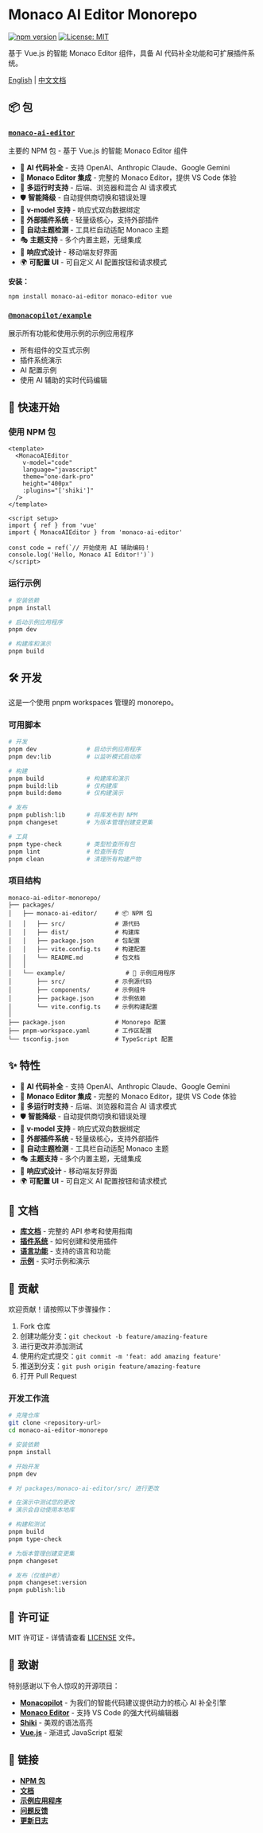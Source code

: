 # Monaco AI Editor Monorepo

[![npm version](https://badge.fury.io/js/monaco-ai-editor.svg)](https://badge.fury.io/js/monaco-ai-editor)
[![License: MIT](https://img.shields.io/badge/License-MIT-yellow.svg)](https://opensource.org/licenses/MIT)

基于 Vue.js 的智能 Monaco Editor 组件，具备 AI 代码补全功能和可扩展插件系统。

[English](./README.md) | [中文文档](./README-zh_CN.md)

## 📦 包

### [`monaco-ai-editor`](./packages/monaco-ai-editor)
主要的 NPM 包 - 基于 Vue.js 的智能 Monaco Editor 组件

- 🤖 **AI 代码补全** - 支持 OpenAI、Anthropic Claude、Google Gemini
- 🎯 **Monaco Editor 集成** - 完整的 Monaco Editor，提供 VS Code 体验
- 🔄 **多运行时支持** - 后端、浏览器和混合 AI 请求模式
- 🛡️ **智能降级** - 自动提供商切换和错误处理
- 📝 **v-model 支持** - 响应式双向数据绑定
- 🔌 **外部插件系统** - 轻量级核心，支持外部插件
- 🌈 **自动主题检测** - 工具栏自动适配 Monaco 主题
- 🎭 **主题支持** - 多个内置主题，无缝集成
- 📱 **响应式设计** - 移动端友好界面
- 🌍 **可配置 UI** - 可自定义 AI 配置按钮和请求模式

**安装：**
```bash
npm install monaco-ai-editor monaco-editor vue
```

### [`@monacopilot/example`](./packages/example)
展示所有功能和使用示例的示例应用程序

- 所有组件的交互式示例
- 插件系统演示
- AI 配置示例
- 使用 AI 辅助的实时代码编辑

## 🚀 快速开始

### 使用 NPM 包

```vue
<template>
  <MonacoAIEditor 
    v-model="code"
    language="javascript"
    theme="one-dark-pro"
    height="400px"
    :plugins="['shiki']"
  />
</template>

<script setup>
import { ref } from 'vue'
import { MonacoAIEditor } from 'monaco-ai-editor'

const code = ref(`// 开始使用 AI 辅助编码！
console.log('Hello, Monaco AI Editor!')`)
</script>
```

### 运行示例

```bash
# 安装依赖
pnpm install

# 启动示例应用程序
pnpm dev

# 构建库和演示
pnpm build
```

## 🛠️ 开发

这是一个使用 pnpm workspaces 管理的 monorepo。

### 可用脚本

```bash
# 开发
pnpm dev              # 启动示例应用程序
pnpm dev:lib          # 以监听模式启动库

# 构建
pnpm build            # 构建库和演示
pnpm build:lib        # 仅构建库
pnpm build:demo       # 仅构建演示

# 发布
pnpm publish:lib      # 将库发布到 NPM
pnpm changeset        # 为版本管理创建变更集

# 工具
pnpm type-check       # 类型检查所有包
pnpm lint             # 检查所有包
pnpm clean            # 清理所有构建产物
```

### 项目结构

```
monaco-ai-editor-monorepo/
├── packages/
│   ├── monaco-ai-editor/     # 📦 NPM 包
│   │   ├── src/              # 源代码
│   │   ├── dist/             # 构建库
│   │   ├── package.json      # 包配置
│   │   ├── vite.config.ts    # 构建配置
│   │   └── README.md         # 包文档
│   │
│   └── example/                 # 🎪 示例应用程序
│       ├── src/              # 示例源代码
│       ├── components/       # 示例组件
│       ├── package.json      # 示例依赖
│       └── vite.config.ts    # 示例构建配置
│
├── package.json              # Monorepo 配置
├── pnpm-workspace.yaml       # 工作区配置
└── tsconfig.json             # TypeScript 配置
```

## ✨ 特性

- 🤖 **AI 代码补全** - 支持 OpenAI、Anthropic Claude、Google Gemini
- 🎯 **Monaco Editor 集成** - 完整的 Monaco Editor，提供 VS Code 体验
- 🔄 **多运行时支持** - 后端、浏览器和混合 AI 请求模式
- 🛡️ **智能降级** - 自动提供商切换和错误处理
- 📝 **v-model 支持** - 响应式双向数据绑定
- 🔌 **外部插件系统** - 轻量级核心，支持外部插件
- 🌈 **自动主题检测** - 工具栏自动适配 Monaco 主题
- 🎭 **主题支持** - 多个内置主题，无缝集成
- 📱 **响应式设计** - 移动端友好界面
- 🌍 **可配置 UI** - 可自定义 AI 配置按钮和请求模式

## 📖 文档

- **[库文档](./packages/monaco-ai-editor/README.md)** - 完整的 API 参考和使用指南
- **[插件系统](./PLUGIN_SYSTEM.md)** - 如何创建和使用插件
- **[语言功能](./LANGUAGE_FEATURES.md)** - 支持的语言和功能
- **[示例](./packages/example/src/)** - 实时示例和演示

## 🤝 贡献

欢迎贡献！请按照以下步骤操作：

1. Fork 仓库
2. 创建功能分支：`git checkout -b feature/amazing-feature`
3. 进行更改并添加测试
4. 使用约定式提交：`git commit -m 'feat: add amazing feature'`
5. 推送到分支：`git push origin feature/amazing-feature`
6. 打开 Pull Request

### 开发工作流

```bash
# 克隆仓库
git clone <repository-url>
cd monaco-ai-editor-monorepo

# 安装依赖
pnpm install

# 开始开发
pnpm dev

# 对 packages/monaco-ai-editor/src/ 进行更改

# 在演示中测试您的更改
# 演示会自动使用本地库

# 构建和测试
pnpm build
pnpm type-check

# 为版本管理创建变更集
pnpm changeset

# 发布（仅维护者）
pnpm changeset:version
pnpm publish:lib
```

## 📄 许可证

MIT 许可证 - 详情请查看 [LICENSE](LICENSE) 文件。

## 🙏 致谢

特别感谢以下令人惊叹的开源项目：

- **[Monacopilot](https://github.com/arshad-yaseen/monacopilot)** - 为我们的智能代码建议提供动力的核心 AI 补全引擎
- **[Monaco Editor](https://microsoft.github.io/monaco-editor/)** - 支持 VS Code 的强大代码编辑器
- **[Shiki](https://shiki.matsu.io/)** - 美观的语法高亮
- **[Vue.js](https://vuejs.org/)** - 渐进式 JavaScript 框架

## 🔗 链接

- **[NPM 包](https://www.npmjs.com/package/monaco-ai-editor)**
- **[文档](./packages/monaco-ai-editor/README.md)**
- **[示例应用程序](./packages/example)**
- **[问题反馈](https://github.com/Wadehl/monaco-ai-editor/issues)**
- **[更新日志](./packages/monaco-ai-editor/CHANGELOG.md)**